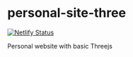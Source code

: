 # personal-site-three

[![Netlify Status](https://api.netlify.com/api/v1/badges/852194ef-18ee-4f94-8dfa-c85ed0b6de27/deploy-status)](https://app.netlify.com/sites/zen-engelbart-40470a/deploys)

Personal website with basic Threejs
